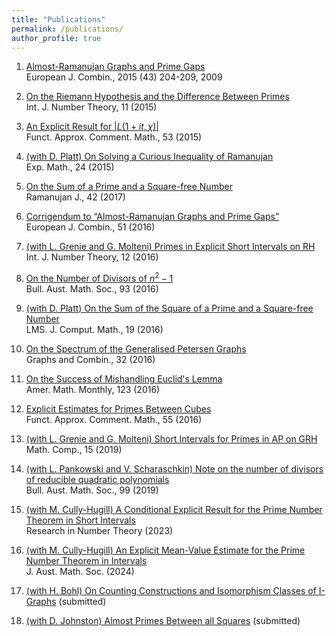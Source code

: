 ```yaml
---
title: "Publications"
permalink: /publications/
author_profile: true
---
```


1. [Almost-Ramanujan Graphs and Prime Gaps](http://www.sciencedirect.com/science/article/pii/S0195669814001450)  
European J. Combin., 2015 (43) 204-209, 2009

2. [On the Riemann Hypothesis and the Difference Between Primes](http://www.worldscientific.com/doi/abs/10.1142/S1793042115500426?src=recsys)  
Int. J. Number Theory, 11 (2015)

3. [An Explicit Result for $|L(1+it, \chi)|$](https://arxiv.org/abs/1409.2219)   
Funct. Approx. Comment. Math., 53 (2015)

4. [(with D. Platt) On Solving a Curious Inequality of Ramanujan](http://arxiv.org/abs/1407.1901)  
Exp. Math., 24 (2015)

5. [On the Sum of a Prime and a Square-free Number](http://arxiv.org/abs/1410.7459)  
Ramanujan J., 42 (2017)

6. [Corrigendum to “Almost-Ramanujan Graphs and Prime Gaps”](http://www.sciencedirect.com/science/article/pii/S0195669815001365)  
European J. Combin., 51 (2016)

7. [(with L. Grenie and G. Molteni) Primes in Explicit Short Intervals on RH](http://arxiv.org/abs/1503.05403)  
Int. J. Number Theory, 12 (2016)

8. [On the Number of Divisors of $n^2-1$](http://arxiv.org/abs/1507.08893)  
Bull. Aust. Math. Soc., 93 (2016)

9. [(with D. Platt) On the Sum of the Square of a Prime and a Square-free Number](http://arxiv.org/abs/1505.03677)  
LMS. J. Comput. Math., 19 (2016)

10. [On the Spectrum of the Generalised Petersen Graphs](http://arxiv.org/abs/1412.3531)   
Graphs and Combin., 32 (2016)

11. [On the Success of Mishandling Euclid's Lemma](https://arxiv.org/abs/1602.03555)  
Amer. Math. Monthly, 123 (2016)

12. [Explicit Estimates for Primes Between Cubes](https://arxiv.org/abs/1401.4233)  
Funct. Approx. Comment. Math., 55 (2016)

13. [(with L. Grenie and G. Molteni) Short Intervals for Primes in AP on GRH](https://arxiv.org/abs/1606.08616)  
Math. Comp., 15 (2019)

14. [(with L. Pankowski and V. Scharaschkin) Note on the number of divisors of reducible quadratic polynomials](https://arxiv.org/abs/1806.01404)  
Bull. Aust. Math. Soc., 99 (2019)

15. [(with M. Cully-Hugill) A Conditional Explicit Result for the Prime Number Theorem in Short Intervals](https://arxiv.org/abs/1902.05065)  
Research in Number Theory (2023)

16. [(with M. Cully-Hugill) An Explicit Mean-Value Estimate for the Prime Number Theorem in Intervals](https://arxiv.org/abs/2206.00433)  
J. Aust. Math. Soc. (2024)

17. [(with H. Bohl) On Counting Constructions and Isomorphism Classes of I-Graphs](https://arxiv.org/abs/2412.19618)
(submitted)

18. [(with D. Johnston) Almost Primes Between all Squares](https://arxiv.org/abs/2501.18048)
    (submitted)

 


